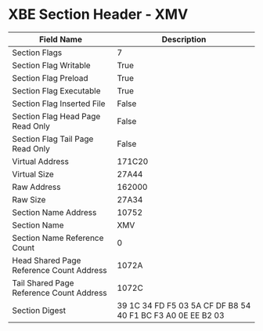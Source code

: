 # XBE Section Header - XMV

| Field Name | Description |
|---|---|
| Section Flags | 7 |
| Section Flag Writable | True |
| Section Flag Preload | True |
| Section Flag Executable | True |
| Section Flag Inserted File | False |
| Section Flag Head Page Read Only | False |
| Section Flag Tail Page Read Only | False |
| Virtual Address | 171C20 |
| Virtual Size | 27A44 |
| Raw Address | 162000 |
| Raw Size | 27A34 |
| Section Name Address | 10752 |
| Section Name | XMV |
| Section Name Reference Count | 0 |
| Head Shared Page Reference Count Address | 1072A |
| Tail Shared Page Reference Count Address | 1072C |
| Section Digest | 39 1C 34 FD F5 03 5A CF DF B8 54 40 F1 BC F3 A0 0E EE B2 03 |
